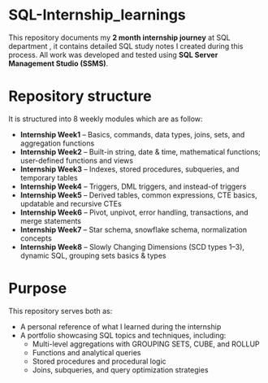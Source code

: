 # SQL-Internship_learnings

This repository documents my **2 month internship journey** at SQL department , it contains detailed SQL study notes I created during this process.
All work was developed and tested using **SQL Server Management Studio (SSMS)**.

# Repository structure
It is structured into 8 weekly modules which are as follow:

- **Internship Week1** – Basics, commands, data types, joins, sets, and aggregation functions
- **Internship Week2** – Built-in string, date & time, mathematical functions; user-defined functions and views
- **Internship Week3** – Indexes, stored procedures, subqueries, and temporary tables
- **Internship Week4** – Triggers, DML triggers, and instead-of triggers
- **Internship Week5** – Derived tables, common expressions, CTE basics, updatable and recursive CTEs
- **Internship Week6** – Pivot, unpivot, error handling, transactions, and merge statements
- **Internship Week7** – Star schema, snowflake schema, normalization concepts
- **Internship Week8** – Slowly Changing Dimensions (SCD types 1–3), dynamic SQL, grouping sets basics & types

# Purpose
This repository serves both as:
- A personal reference of what I learned during the internship
- A portfolio showcasing SQL topics and techniques, including:
  - Multi-level aggregations with GROUPING SETS, CUBE, and ROLLUP
  - Functions and analytical queries
  - Stored procedures and procedural logic
  - Joins, subqueries, and query optimization strategies


